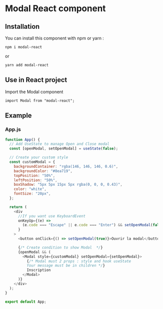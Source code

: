 # Modal React component

## Installation

You can install this component with npm or yarn :

    npm i modal-react

or

    yarn add modal-react

## Use in React project

Import the Modal component

    import Modal from "modal-react";

## Example

### App.js

```js
function App() {
  // Add UseState to manage Open and Close modal
  const [openModal, setOpenModal] = useState(false);

  // Create your custom style
  const customModal = {
    backgroundContainer: "rgba(146, 146, 146, 0.6)",
    backgroundColor: "#8ea719",
    topPosition: "50%",
    leftPosition: "50%",
    boxShadow: "5px 5px 15px 5px rgba(0, 0, 0, 0.43)",
    color: "white",
    fontSize: "20px",
  };

  return (
    <div
      //If you want use KeyboardEvent
      onKeyUp={(e) =>
        (e.code === "Escape" || e.code === "Enter") && setOpenModal(false)
      }
    >
      <button onClick={() => setOpenModal(true)}>Ouvrir la modal</button>

      {/* Create condition to show Modal  */}
      {openModal && (
        <Modal style={customModal} setOpenModal={setOpenModal}>
          {/* Modal must 2 props : style and hook useState
          Your message must be in children */}
          Inscription
        </Modal>
      )}
    </div>
  );
}

export default App;
```
